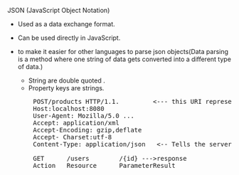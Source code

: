 JSON (JavaScript Object Notation)

- Used as a data exchange format.
- Can  be used directly in JavaScript.

- to make it easier for other languages to parse json objects(Data parsing is a method where one string of data gets converted into a different type of data.)
  - String are double quoted .
  - Property keys are strings.
  
  <pre>
      POST/products HTTP/1.1.         <--- this URI represents a collections of products
      Host:localhost:8080
      User-Agent: Mozilla/5.0 ...
      Accept: application/xml
      Accept-Encoding: gzip,deflate
      Accept- Charset:utf-8
      Content-Type: application/json   <-- Tells the server to format the objects in JSON format
      
      GET      /users        /{id} --->response
      Action   Resource      ParameterResult
  </pre>

